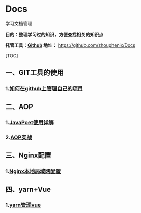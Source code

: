 # Docs
学习文档管理

**目的：整理学习过的知识，方便查找相关的知识点**

**托管工具：[Github](https://github.com)**  **地址：** https://github.com/zhouphenix/Docs



[TOC]

## 一、GIT工具的使用

### 1.[如何在github上管理自己的项目](git.md)

## 二、AOP

### 1.[JavaPoet使用详解](JavaPoet使用详解.md)

### 2.[AOP实战](AOP实战.md)

## 三、Nginx配置

### 1.[Nginx本地局域网配置](Nginx.md)

## 四、yarn+Vue

### 1.[yarn管理vue](yarn_vue.md)